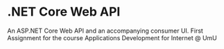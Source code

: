 # .NET Core Web API 
An ASP.NET Core Web API and an accompanying consumer UI. First Assignment for the course Applications Development for Internet @ UmU
